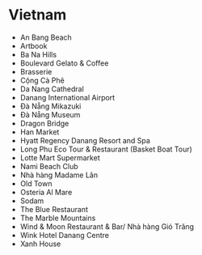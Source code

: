 # Vietnam
* An Bang Beach
* Artbook
* Ba Na Hills
* Boulevard Gelato & Coffee
* Brasserie
* Cộng Cà Phê
* Da Nang Cathedral
* Danang International Airport
* Đà Nẵng Mikazuki
* Đà Nẵng Museum
* Dragon Bridge
* Han Market
* Hyatt Regency Danang Resort and Spa
* Long Phu Eco Tour & Restaurant (Basket Boat Tour)
* Lotte Mart Supermarket
* Nami Beach Club
* Nhà hàng Madame Lân
* Old Town
* Osteria Al Mare
* Sodam
* The Blue Restaurant
* The Marble Mountains
* Wind & Moon Restaurant & Bar/ Nhà hàng Gió Trăng
* Wink Hotel Danang Centre
* Xanh House
